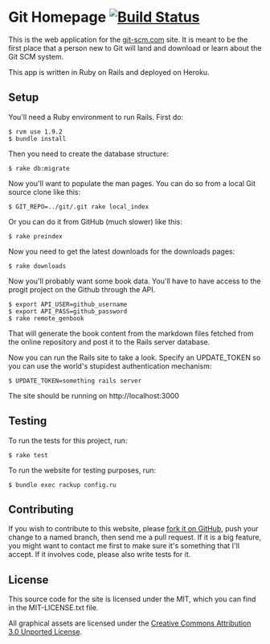 # Git Homepage [![Build Status](https://secure.travis-ci.org/github/gitscm-next.png?branch=master)](http://travis-ci.org/github/gitscm-next)

This is the web application for the [git-scm.com](http://git-scm.com) site.  It is meant to be the
first place that a person new to Git will land and download or learn about the
Git SCM system.

This app is written in Ruby on Rails and deployed on Heroku.

## Setup

You'll need a Ruby environment to run Rails.  First do:

    $ rvm use 1.9.2
    $ bundle install

Then you need to create the database structure:

    $ rake db:migrate

Now you'll want to populate the man pages.  You can do so from a local Git
source clone like this:

    $ GIT_REPO=../git/.git rake local_index

Or you can do it from GitHub (much slower) like this:

    $ rake preindex

Now you need to get the latest downloads for the downloads pages:

    $ rake downloads

Now you'll probably want some book data. You'll have
to have access to the progit project on the Github through the API.

    $ export API_USER=github_username
    $ export API_PASS=github_password
    $ rake remote_genbook

That will generate the book content from the markdown files fetched from the online repository  and post it to the Rails server database.

Now you can run the Rails site to take a look.  Specify an UPDATE_TOKEN so you
can use the world's stupidest authentication mechanism:

    $ UPDATE_TOKEN=something rails server

The site should be running on http://localhost:3000


## Testing

To run the tests for this project, run:

    $ rake test

To run the website for testing purposes, run:

    $ bundle exec rackup config.ru

## Contributing

If you wish to contribute to this website, please [fork it on GitHub](https://github.com/github/gitscm-next), push your
change to a named branch, then send me a pull request. If it is a big feature,
you might want to contact me first to make sure it's something that I'll
accept.  If it involves code, please also write tests for it.

## License

This source code for the site is licensed under the MIT, which you can find in
the MIT-LICENSE.txt file.

All graphical assets are licensed under the
[Creative Commons Attribution 3.0 Unported License](http://creativecommons.org/licenses/by/3.0/).
